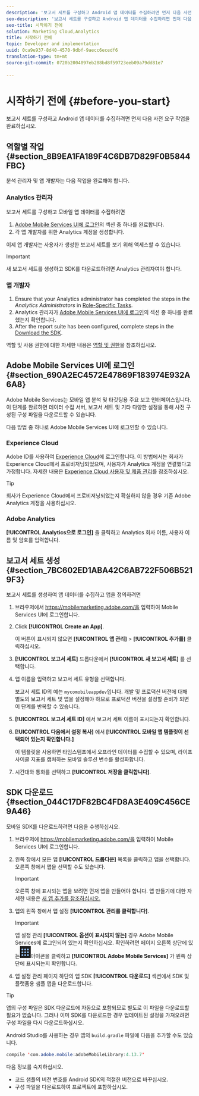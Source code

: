 ```yaml
---
description: '보고서 세트를 구성하고 Android 앱 데이터를 수집하려면 먼저 다음 사전 요구 작업을 완료하십시오. '
seo-description: '보고서 세트를 구성하고 Android 앱 데이터를 수집하려면 먼저 다음 사전 요구 작업을 완료하십시오. '
seo-title: 시작하기 전에
solution: Marketing Cloud,Analytics
title: 시작하기 전에
topic: Developer and implementation
uuid: 0ca9e937-8d40-4570-9dbf-9aecc6ecedf6
translation-type: tm+mt
source-git-commit: 0720b2004097eb288bd8f59723eeb09a79dd81e7

---
```



# 시작하기 전에 {#before-you-start}

보고서 세트를 구성하고 Android 앱 데이터를 수집하려면 먼저 다음 사전 요구 작업을 완료하십시오.

## 역할별 작업 {#section_8B9EA1FA189F4C6DB7D829F0B5844FBC}

분석 관리자 및 앱 개발자는 다음 작업을 완료해야 합니다.

### Analytics 관리자

보고서 세트를 구성하고 모바일 앱 데이터를 수집하려면

1. [Adobe Mobile Services UI에 로그인](../getting-started/requirements.md#section_690A2EC4572E47869F183974E932A6A8)의 섹션 중 하나를 완료합니다.
1. 각 앱 개발자를 위한 Analytics 계정을 생성합니다.

이제 앱 개발자는 사용자가 생성한 보고서 세트를 보기 위해 액세스할 수 있습니다.

>[!IMPORTANT]
>
>새 보고서 세트를 생성하고 SDK를 다운로드하려면 Analytics 관리자여야 합니다.

### 앱 개발자

1. Ensure that your Analytics administrator has completed the steps in the *Analytics Administrators* in [Role-Specific Tasks](../getting-started/requirements.md#section_8B9EA1FA189F4C6DB7D829F0B5844FBC).
1. Analytics 관리자가 [Adobe Mobile Services UI에 로그인](../getting-started/requirements.md#section_690A2EC4572E47869F183974E932A6A8)의 섹션 중 하나를 완료했는지 확인합니다.
1. After the report suite has been configured, complete steps in the [Download the SDK](../getting-started/requirements.md#section_044C17DF82BC4FD8A3E409C456CE9A46).

역할 및 사용 권한에 대한 자세한 내용은 [역할 및 권한](/help/using/gs/c-mob-roles-and-permissions.md)을 참조하십시오.

## Adobe Mobile Services UI에 로그인 {#section_690A2EC4572E47869F183974E932A6A8}

Adobe Mobile Services는 모바일 앱 분석 및 타깃팅용 주요 보고 인터페이스입니다. 이 단계를 완료하면 데이터 수집 서버, 보고서 세트 및 기타 다양한 설정을 통해 사전 구성된 구성 파일을 다운로드할 수 있습니다.

다음 방법 중 하나로 Adobe Mobile Services UI에 로그인할 수 있습니다.

### Experience Cloud

Adobe ID를 사용하여 [Experience Cloud](https://marketing.adobe.com)에 로그인합니다. 이 방법에서는 회사가 Experience Cloud에서 프로비저닝되었으며, 사용자가 Analytics 계정을 연결했다고 가정합니다. 자세한 내용은 [Experience Cloud 사용자 및 제품 관리](https://docs.adobe.com/content/help/en/core-services/interface/manage-users-and-products/admin-getting-started.html)를 참조하십시오.

>[!TIP]
>
>회사가 Experience Cloud에서 프로비저닝되었는지 확실하지 않을 경우 기존 Adobe Analytics 계정을 사용하십시오.

### Adobe Analytics

**[!UICONTROL Analytics으로 로그인]** 을 클릭하고 Analytics 회사 이름, 사용자 이름 및 암호를 입력합니다.

## 보고서 세트 생성 {#section_7BC602ED1ABA42C6AB722F506B5219F3}

보고서 세트를 생성하여 앱 데이터를 수집하고 앱을 정의하려면

1. 브라우저에서 https://mobilemarketing.adobe.com/을 입력하여 Mobile Services UI에 [](https://mobilemarketing.adobe.com/) 로그인합니다.
1. Click **[!UICONTROL Create an App]**.

   이 버튼이 표시되지 않으면 **[!UICONTROL 앱 관리]** > **[!UICONTROL 추가를]** 클릭하십시오.

1. **[!UICONTROL 보고서 세트]** 드롭다운에서 **[!UICONTROL &#x200B;새 보고서 세트]** 를 선택합니다.

1. 앱 이름을 입력하고 보고서 세트 유형을 선택합니다.

   보고서 세트 ID의 예는 `mycomobileappdev`입니다. 개발 및 프로덕션 버전에 대해 별도의 보고서 세트 및 앱을 설정해야 하므로 프로덕션 버전을 설정할 준비가 되면 이 단계를 반복할 수 있습니다.
1. **[!UICONTROL 보고서 세트 ID]** 에서 보고서 세트 이름이 표시되는지 확인합니다.
1. **[!UICONTROL 다음에서 설정 복사]** 에서 **[!UICONTROL &#x200B;모바일 앱 템플릿이 선택되어 있는지 확인합니다.]**

   이 템플릿을 사용하면 타임스탬프에서 오프라인 데이터를 수집할 수 있으며, 라이프사이클 지표를 캡처하는 모바일 솔루션 변수를 활성화합니다.

1. 시간대와 통화를 선택하고 **[!UICONTROL 저장을 클릭합니다]**.

## SDK 다운로드 {#section_044C17DF82BC4FD8A3E409C456CE9A46}

모바일 SDK를 다운로드하려면 다음을 수행하십시오.

1. 브라우저에 https://mobilemarketing.adobe.com/을 입력하여 Mobile Services UI에 [](https://mobilemarketing.adobe.com/) 로그인합니다.
1. 왼쪽 창에서 모든 앱 **[!UICONTROL 드롭다운]** 목록을 클릭하고 앱을 선택합니다.
오른쪽 창에서 앱을 선택할 수도 있습니다.

   >[!IMPORTANT]
   >
   >오른쪽 창에 표시되는 앱을 보려면 먼저 앱을 만들어야 합니다. 앱 만들기에 대한 자세한 내용은 [새 앱 추가를 참조하십시오.](https://docs.adobe.com/content/help/en/mobile-services/using/manage-apps-ug/t-new-app.html)

1. 앱의 왼쪽 창에서 앱 설정 **[!UICONTROL 관리를 클릭합니다]**.

   >[!IMPORTANT]
   >
   >앱 설정 관리 **[!UICONTROL 옵션이 표시되지 않는]** 경우 Adobe Mobile Services에 로그인되어 있는지 확인하십시오. 확인하려면 페이지 오른쪽 상단에 있는![솔루션 전환기](assets/solution-switcher.png)아이콘을 클릭하고 **[!UICONTROL  Adobe Mobile Services]** 가 왼쪽 상단에 표시되는지 확인합니다.

1. 앱 설정 관리 페이지 하단의 앱 SDK **[!UICONTROL 다운로드]** 섹션에서 SDK 및 플랫폼용 샘플 앱을 다운로드합니다.

>[!TIP]
>
>앱의 구성 파일은 SDK 다운로드에 자동으로 포함되므로 별도로 이 파일을 다운로드할 필요가 없습니다. 그러나 이미 SDK를 다운로드한 경우 업데이트된 설정을 가져오려면 구성 파일을 다시 다운로드하십시오.

Android Studio를 사용하는 경우 앱의 `build.gradle` 파일에 다음을 추가할 수도 있습니다.

```java
compile 'com.adobe.mobile:adobeMobileLibrary:4.13.7'
```

다음 정보를 숙지하십시오.

* 코드 샘플의 버전 번호를 Android SDK의 적절한 버전으로 바꾸십시오.
* 구성 파일을 다운로드하여 프로젝트에 포함하십시오.
